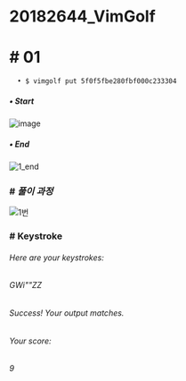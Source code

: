 # 20182644_VimGolf

# # 01

      • $ vimgolf put 5f0f5fbe280fbf000c233304
      
      
##### • Start


![image](https://user-images.githubusercontent.com/94774284/144268720-ded58dfb-c7ab-465f-ae7b-ffa23e5b902f.png)
     
     
     
     
##### • End


![1_end](https://user-images.githubusercontent.com/94774284/144268783-a5767ac4-7146-4295-905c-3c6e8c665a95.PNG)


### # *풀이 과정*


     
![1번](https://user-images.githubusercontent.com/94774284/144269190-bb8de575-f9d3-46e3-b2ef-4cc907b2be9b.gif)



### # Keystroke

###### Here are your keystrokes:

###### GWi"<End>"<Esc>ZZ
      
###### Success! Your output matches.
      
###### Your score:
      
###### 9



